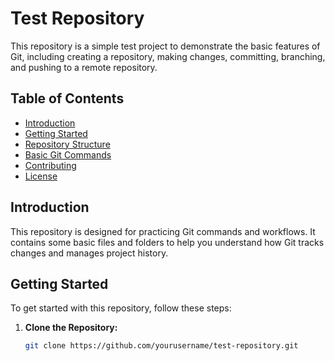 # Test Repository

This repository is a simple test project to demonstrate the basic features of Git, including creating a repository, making changes, committing, branching, and pushing to a remote repository.

## Table of Contents
- [Introduction](#introduction)
- [Getting Started](#getting-started)
- [Repository Structure](#repository-structure)
- [Basic Git Commands](#basic-git-commands)
- [Contributing](#contributing)
- [License](#license)

## Introduction

This repository is designed for practicing Git commands and workflows. It contains some basic files and folders to help you understand how Git tracks changes and manages project history.

## Getting Started

To get started with this repository, follow these steps:

1. **Clone the Repository:**
   ```bash
   git clone https://github.com/yourusername/test-repository.git
